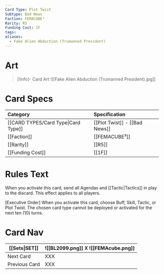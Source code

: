 ```yaml
---
Card Type: Plot Twist
Subtype: Bad News
Faction: FEMACUBE³
Rarity: R5
Funding Cost: 1F
tags: 
aliases:
  - Fake Alien Abduction (Trumanned President)
---
```

# Art

> [!info]- Card Art
> ![[Fake Alien Abduction (Trumanned President).jpg]]

# Card Specs

| Category | Specification| 
| :--- | :--- |
| [[CARD TYPES/Card Type\|Card Type]] | [[Plot Twist]] - [[Bad News]] |  
| [[Faction]] | [[FEMACUBE³]] |  
| [[Rarity]] | [[R5]] |  
| [[Funding Cost]] | [[1F]] |  

# Rules Text  

When you activate this card, send all Agendas and [[Tactic|Tactics]] in play to the discard. This effect applies to all players.  

[Executive Order]
When you activate this card, choose Buff, Skill, Tactic, or Plot Twist.
The chosen card type cannot be deployed or activated for the next ten (10) turns.

# Card Nav

| [[Sets\|SET]] |  ![[BL2099.png]] 𐌢 ![[FEMAcube.png]] |
| ------------- | ------------------------------ |
| Next Card     | XXX |
| Previous Card | XXX |


